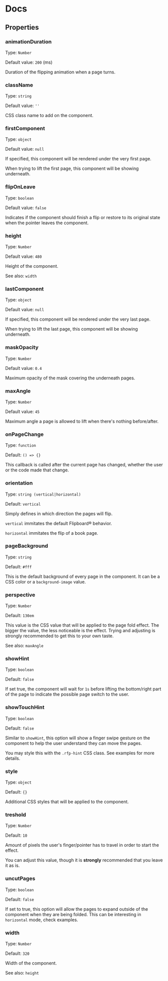 # Docs

## Properties

### animationDuration

Type: `Number`

Default value: `200` (ms)

Duration of the flipping animation when a page turns.

### className

Type: `string`

Default value: `''`

CSS class name to add on the component.

### firstComponent

Type: `object`

Default value: `null`

If specified, this component will be rendered under the very first page.

When trying to lift the first page, this component will be showing underneath.

### flipOnLeave

Type: `boolean`

Default value: `false`

Indicates if the component should finish a flip or restore to its original state when the pointer
leaves the component.

### height

Type: `Number`

Default value: `480`

Height of the component.

See also: `width`

### lastComponent

Type: `object`

Default value: `null`

If specified, this component will be rendered under the very last page.

When trying to lift the last page, this component will be showing underneath.

### maskOpacity

Type: `Number`

Default value: `0.4`

Maximum opacity of the mask covering the underneath pages.

### maxAngle

Type: `Number`

Default value: `45`

Maximum angle a page is allowed to lift when there's nothing before/after.

### onPageChange

Type: `function`

Default: `() => {}`

This callback is called after the current page has changed, whether the user or the code made that
change.

### orientation

Type: `string (vertical|horizontal)`

Default: `vertical`

Simply defines in which direction the pages will flip.

`vertical` immitates the default Flipboard® behavior.

`horizontal` immitates the flip of a book page.

### pageBackground

Type: `string`

Default: `#fff`

This is the default background of every page in the component. It can be a CSS color or a
`background-image` value.

### perspective

Type: `Number`

Default: `130em`

This value is the CSS value that will be applied to the page fold effect. The bigger the value,
the less noticeable is the effect. Trying and adjusting is strongly recommended to get this to your
own taste.

See also: `maxAngle`

### showHint

Type: `boolean`

Default: `false`

If set true, the component will wait for `1s` before lifting the bottom/right part of the page to
indicate the possible page switch to the user.

### showTouchHint

Type: `boolean`

Default: `false`

Similar to `showHint`, this option will show a finger swipe gesture on the component to help the
user understand they can move the pages.

You may style this with the `.rfp-hint` CSS class. See examples for more details.

### style

Type: `object`

Default: `{}`

Additional CSS styles that will be applied to the component.

### treshold

Type: `Number`

Default: `10`

Amount of pixels the user's finger/pointer has to travel in order to start the effect.

You can adjust this value, though it is __strongly__ recommended that you leave it as is.

### uncutPages

Type: `boolean`

Default: `false`

If set to true, this option will allow the pages to expand outside of the component when they are
being folded. This can be interesting in `horizontal` mode, check examples.

### width

Type: `Number`

Default: `320`

Width of the component.

See also: `height`

